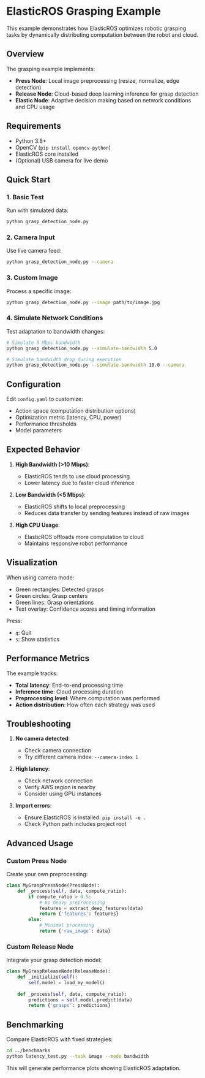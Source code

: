 # ElasticROS Grasping Example

This example demonstrates how ElasticROS optimizes robotic grasping tasks by dynamically distributing computation between the robot and cloud.

## Overview

The grasping example implements:
- **Press Node**: Local image preprocessing (resize, normalize, edge detection)
- **Release Node**: Cloud-based deep learning inference for grasp detection
- **Elastic Node**: Adaptive decision making based on network conditions and CPU usage

## Requirements

- Python 3.8+
- OpenCV (`pip install opencv-python`)
- ElasticROS core installed
- (Optional) USB camera for live demo

## Quick Start

### 1. Basic Test

Run with simulated data:
```bash
python grasp_detection_node.py
```

### 2. Camera Input

Use live camera feed:
```bash
python grasp_detection_node.py --camera
```

### 3. Custom Image

Process a specific image:
```bash
python grasp_detection_node.py --image path/to/image.jpg
```

### 4. Simulate Network Conditions

Test adaptation to bandwidth changes:
```bash
# Simulate 5 Mbps bandwidth
python grasp_detection_node.py --simulate-bandwidth 5.0

# Simulate bandwidth drop during execution
python grasp_detection_node.py --simulate-bandwidth 10.0 --camera
```

## Configuration

Edit `config.yaml` to customize:
- Action space (computation distribution options)
- Optimization metric (latency, CPU, power)
- Performance thresholds
- Model parameters

## Expected Behavior

1. **High Bandwidth (>10 Mbps)**: 
   - ElasticROS tends to use cloud processing
   - Lower latency due to faster cloud inference

2. **Low Bandwidth (<5 Mbps)**:
   - ElasticROS shifts to local preprocessing
   - Reduces data transfer by sending features instead of raw images

3. **High CPU Usage**:
   - ElasticROS offloads more computation to cloud
   - Maintains responsive robot performance

## Visualization

When using camera mode:
- Green rectangles: Detected grasps
- Green circles: Grasp centers
- Green lines: Grasp orientations
- Text overlay: Confidence scores and timing information

Press:
- `q`: Quit
- `s`: Show statistics

## Performance Metrics

The example tracks:
- **Total latency**: End-to-end processing time
- **Inference time**: Cloud processing duration
- **Preprocessing level**: Where computation was performed
- **Action distribution**: How often each strategy was used

## Troubleshooting

1. **No camera detected**: 
   - Check camera connection
   - Try different camera index: `--camera-index 1`

2. **High latency**:
   - Check network connection
   - Verify AWS region is nearby
   - Consider using GPU instances

3. **Import errors**:
   - Ensure ElasticROS is installed: `pip install -e .`
   - Check Python path includes project root

## Advanced Usage

### Custom Press Node

Create your own preprocessing:

```python
class MyGraspPressNode(PressNode):
    def _process(self, data, compute_ratio):
        if compute_ratio > 0.5:
            # Do heavy preprocessing
            features = extract_deep_features(data)
            return {'features': features}
        else:
            # Minimal processing
            return {'raw_image': data}
```

### Custom Release Node

Integrate your grasp detection model:

```python
class MyGraspReleaseNode(ReleaseNode):
    def _initialize(self):
        self.model = load_my_model()
        
    def _process(self, data, compute_ratio):
        predictions = self.model.predict(data)
        return {'grasps': predictions}
```

## Benchmarking

Compare ElasticROS with fixed strategies:

```bash
cd ../benchmarks
python latency_test.py --task image --mode bandwidth
```

This will generate performance plots showing ElasticROS adaptation.